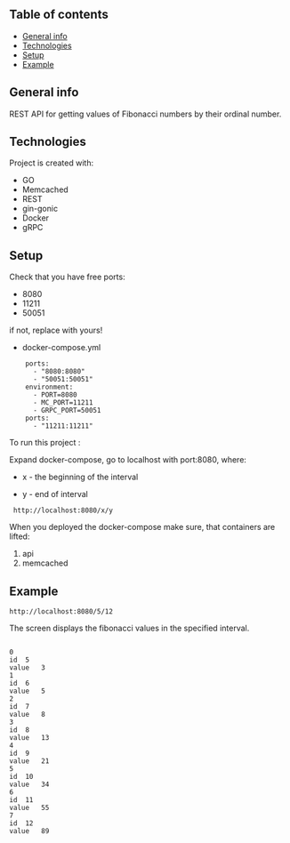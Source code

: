 ## Table of contents
* [General info](#general-info)
* [Technologies](#technologies)
* [Setup](#setup)
* [Example](#example)

## General info
REST API for getting values of Fibonacci numbers by their ordinal number.

## Technologies
Project is created with:
* GO
* Memcached
* REST
* gin-gonic
* Docker
* gRPC

## Setup

Сheck that you have free ports:

* 8080  
* 11211
* 50051

if not, replace with yours!


* docker-compose.yml

```
    ports:
      - "8080:8080"
      - "50051:50051"
    environment:
      - PORT=8080
      - MC_PORT=11211
      - GRPC_PORT=50051
    ports:
      - "11211:11211"
```


To run this project :

Expand docker-compose, go to localhost with port:8080, where:

* x - the beginning of the interval

* y - end of interval

```
 http://localhost:8080/x/y
```
When you deployed the docker-compose make sure, that containers are lifted:
1. api
2. memcached

## Example
```
http://localhost:8080/5/12
```
The screen displays the fibonacci values in the specified interval.
```
	
0	
id	5
value	3
1	
id	6
value	5
2	
id	7
value	8
3	
id	8
value	13
4	
id	9
value	21
5	
id	10
value	34
6	
id	11
value	55
7	
id	12
value	89
```
